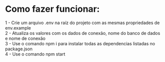 
# Como fazer funcionar:
1 - Crie um arquivo .env na raíz do projeto com as mesmas propriedades de env.example<br>
2 - Atualiza os valores com os dados de conexão, nome do banco de dados e nome de conexão<br>
3 - Use o comando npm i para instalar todas as dependencias listadas no package.json<br>
4 - Use o comando npm start<br>





